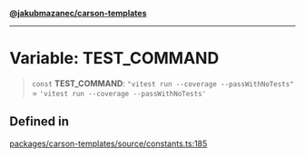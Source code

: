 [**@jakubmazanec/carson-templates**](../README.md)

---

# Variable: TEST_COMMAND

> `const` **TEST_COMMAND**: `"vitest run --coverage --passWithNoTests"` =
> `'vitest run --coverage --passWithNoTests'`

## Defined in

[packages/carson-templates/source/constants.ts:185](https://github.com/jakubmazanec/tools/blob/3e339f67fc5b5cd011c28acb315570a2f29efedc/packages/carson-templates/source/constants.ts#L185)
